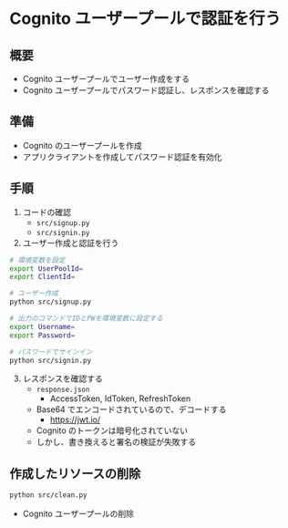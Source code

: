 # Cognito ユーザープールで認証を行う

## 概要

- Cognito ユーザープールでユーザー作成をする
- Cognito ユーザープールでパスワード認証し、レスポンスを確認する

## 準備

- Cognito のユーザープールを作成
- アプリクライアントを作成してパスワード認証を有効化

## 手順

1. コードの確認
   - `src/signup.py`
   - `src/signin.py`
2. ユーザー作成と認証を行う

```sh
# 環境変数を設定
export UserPoolId=
export ClientId=

# ユーザー作成
python src/signup.py

# 出力のコマンドでIDとPWを環境変数に設定する
export Username=
export Password=

# パスワードでサインイン
python src/signin.py
```

3. レスポンスを確認する
   - `response.json`
     - AccessToken, IdToken, RefreshToken
   - Base64 でエンコードされているので、デコードする
     - https://jwt.io/
   - Cognito のトークンは暗号化されていない
   - しかし、書き換えると署名の検証が失敗する

## 作成したリソースの削除

```sh
python src/clean.py
```

- Cognito ユーザープールの削除
